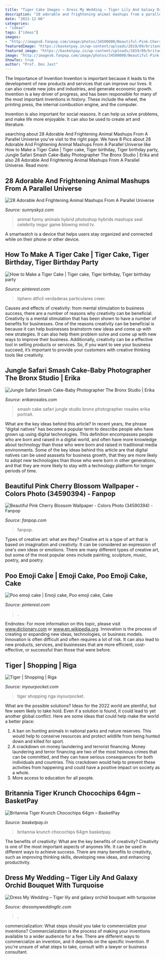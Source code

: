 ```yaml
---
title: "Tiger Cake Images ~ Dress My Wedding – Tiger Lily And Galaxy Orchid Bouquet With Turquoise"
description: "28 adorable and frightening animal mashups from a parallel universe"
date: "2022-12-06"
categories:
- "ideas"
tags: ["ideas"]
images:
- "http://images6.fanpop.com/image/photos/34500000/Beautiful-Pink-Cherry-Blossom-Wallpaper-colors-34590394-1200-803.jpg"
featuredImage: "https://basketpay.in/wp-content/uploads/2019/09/britannia-tiger-kruncha-chocochips-64-g-rs-10-1536x1536.png"
featured_image: "https://basketpay.in/wp-content/uploads/2019/09/britannia-tiger-kruncha-chocochips-64-g-rs-10-1536x1536.png"
image: "http://images6.fanpop.com/image/photos/34500000/Beautiful-Pink-Cherry-Blossom-Wallpaper-colors-34590394-1200-803.jpg"
ShowToc: true
author: "Prof. Don Jast"
---
```



The Importance of Invention
Invention is important because it leads to the development of new products and services that can improve our lives. It can also create new jobs and industries, and generate economic growth.
Invention is a key driver of progress, and has been responsible for many of the most important inventions in history. These include the wheel, the printing press, the internal combustion engine, and the computer.

Invention is also important for social reasons. It can help us solve problems, and make life more enjoyable. It can also be used to create art and literature.

	

		
searching about 28 Adorable And Frightening Animal Mashups From A Parallel Universe you've visit to the right page. We have 8 Pics about 28 Adorable And Frightening Animal Mashups From A Parallel Universe like How to Make a Tiger Cake | Tiger cake, Tiger birthday, Tiger birthday party, Jungle Safari Smash Cake-Baby Photographer The Bronx Studio | Erika and also 28 Adorable And Frightening Animal Mashups From A Parallel Universe. Read more:
		
    
## 28 Adorable And Frightening Animal Mashups From A Parallel Universe

<img loading=lazy src="https://www.sunnyskyz.com/uploads/2015/02/vqfm4-12-Seal.jpg" onerror="this.onerror=null;this.src='https://tse1.mm.bing.net/th?id=OIP.cKpHPXtYkXa9Dip_5anCJgHaEN&amp;pid=15.1';" alt="28 Adorable And Frightening Animal Mashups From A Parallel Universe">

_Source: sunnyskyz.com_

>animal funny animals hybrid photoshop hybrids mashups seal celebrity imgur game blowing mind tv. 

	

A smartwatch is a device that helps users stay organized and connected while on their phone or other device.

    
## How To Make A Tiger Cake | Tiger Cake, Tiger Birthday, Tiger Birthday Party

<img loading=lazy src="https://i.pinimg.com/736x/09/f4/4b/09f44bbcb9b2b54bc9d4db59c882b4f9.jpg" onerror="this.onerror=null;this.src='https://tse2.mm.bing.net/th?id=OIP.HGDs1Z4Xg4TWxmBzU1j8vwHaEv&amp;pid=15.1';" alt="How to Make a Tiger Cake | Tiger cake, Tiger birthday, Tiger birthday party">

_Source: pinterest.com_

>tiphero dificil verdaderas particulares creer. 

	

Causes and effects of creativity: from mental stimulation to business success, there are a number of reasons why creativity can be beneficial.
Creativity is a mental stimulation that has been shown to have a number of benefits for businesses. One of the reasons creativity can be beneficial is because it can help businesses brainstorm new ideas and come up with new strategies. It can also help them problem solve and come up with new ways to improve their business. Additionally, creativity can be a effective tool in selling products or services. So, if you want to see your business succeed, it’s important to provide your customers with creative thinking tools like creativity.

    
## Jungle Safari Smash Cake-Baby Photographer The Bronx Studio | Erika

<img loading=lazy src="https://www.erikarosales.com/wp-content/uploads/2018-09-27_0007.jpg" onerror="this.onerror=null;this.src='https://tse1.mm.bing.net/th?id=OIP.Ki1NXJDlWALt-6C0RisywgHaE9&amp;pid=15.1';" alt="Jungle Safari Smash Cake-Baby Photographer The Bronx Studio | Erika">

_Source: erikarosales.com_

>smash cake safari jungle studio bronx photographer rosales erika portrait. 

	

What are the key ideas behind this article?
In recent years, the phrase “digital natives” has become a popular term to describe people who have grown up using digital technologies. This definition encompasses people who are born and raised in a digital world, and often have more knowledge about technology than those who were born and raised in traditional media environments. Some of the key ideas behind this article are that digital natives can be used asassets for business growth, that they are more likely to adopt new technologies than those who were born in other generations, and that they are more likely to stay with a technology platform for longer periods of time.

    
## Beautiful Pink Cherry Blossom Wallpaper - Colors Photo (34590394) - Fanpop

<img loading=lazy src="http://images6.fanpop.com/image/photos/34500000/Beautiful-Pink-Cherry-Blossom-Wallpaper-colors-34590394-1200-803.jpg" onerror="this.onerror=null;this.src='https://tse1.mm.bing.net/th?id=OIP.LZ9FaUhFRtwqdvGHlcJlCQHaE9&amp;pid=15.1';" alt="Beautiful Pink Cherry Blossom Wallpaper - Colors Photo (34590394) - Fanpop">

_Source: fanpop.com_

>fanpop. 

	

Types of creative art: what are they?
Creative art is a type of art that is based on imagination and creativity. It can be considered an expression of one's own ideas or emotions. There are many different types of creative art, but some of the most popular ones include painting, sculpture, music, poetry, and poetry.

    
## Poo Emoji Cake | Emoji Cake, Poo Emoji Cake, Cake

<img loading=lazy src="https://i.pinimg.com/736x/6a/87/1a/6a871abe24c3a17ec4c1a5c70986e0d0.jpg" onerror="this.onerror=null;this.src='https://tse1.mm.bing.net/th?id=OIP.cKUNe7oAQ1FY4SVvSeH44QHaJ3&amp;pid=15.1';" alt="Poo emoji cake | Emoji cake, Poo emoji cake, Cake">

_Source: pinterest.com_

>. 

	

Endnotes: For more information on this topic, please visit www.dictionary.com or www.en.wikipedia.org.
Innovation is the process of creating or expanding new ideas, technologies, or business models. Innovation is often difficult and often requires a lot of risk. It can also lead to new products, services, and businesses that are more efficient, cost-effective, or successful than those that were before.

    
## Tiger | Shopping | Riga

<img loading=lazy src="https://s.inyourpocket.com/gallery/56649.jpg" onerror="this.onerror=null;this.src='https://tse2.mm.bing.net/th?id=OIP.TsxCjmo0qbWCT5VbiV159wHaE9&amp;pid=15.1';" alt="Tiger | Shopping | Riga">

_Source: inyourpocket.com_

>tiger shopping riga inyourpocket. 

	

What are the possible solutions?
Ideas for the 2022 world are plentiful, but few seem likely to take hold. Even if a solution is found, it could lead to yet another global conflict. Here are some ideas that could help make the world a better place: 
1. A ban on hunting animals in national parks and nature reserves. This would help to conserve resources and protect wildlife from being hunted down and killed for sport.
2. A crackdown on money laundering and terrorist financing. Money laundering and terror financing are two of the most heinous crimes that can be committed, and they can have serious consequences for both individuals and countries. This crackdown would help to prevent these activities from happening and could have a positive impact on society as a whole.
3. More access to education for all people.

    
## Britannia Tiger Krunch Chocochips 64gm – BasketPay

<img loading=lazy src="https://basketpay.in/wp-content/uploads/2019/09/britannia-tiger-kruncha-chocochips-64-g-rs-10-1536x1536.png" onerror="this.onerror=null;this.src='https://tse3.mm.bing.net/th?id=OIP.MHNDTT7h8uF7zBFJdFfHsAHaHa&amp;pid=15.1';" alt="Britannia Tiger Krunch Chocochips 64gm – BasketPay">

_Source: basketpay.in_

>britannia krunch chocochips 64gm basketpay. 

	

The benefits of creativity: What are the key benefits of creativity?
Creativity is one of the most important aspects of anyones life. It can be used in different ways to achieve success. There are many benefits to creativity, such as improving thinking skills, developing new ideas, and enhancing productivity.

    
## Dress My Wedding – Tiger Lily And Galaxy Orchid Bouquet With Turquoise

<img loading=lazy src="https://www.dressmyweddingllc.com/product/cascading-teardrop-bridal-bouquet-with-tiger-lilies-galaxy-orchids-turquoise-orchids-purple-blue-orchids-island-artificial-flower/il_fullxfull.1298183213_ph9m.jpg" onerror="this.onerror=null;this.src='https://tse2.mm.bing.net/th?id=OIP.DcEjMVa0f3Zb6bL1-RZHrQHaJ4&amp;pid=15.1';" alt="Dress My Wedding – Tiger lily and galaxy orchid bouquet with turquoise">

_Source: dressmyweddingllc.com_

>. 

	

commercialization: What steps should you take to commercialize your inventions?
Commercialization is the process of making your inventions available to a wider audience for a fee. There are different ways to commercialize an invention, and it depends on the specific invention. If you're unsure of what steps to take, consult with a lawyer or business consultant.

